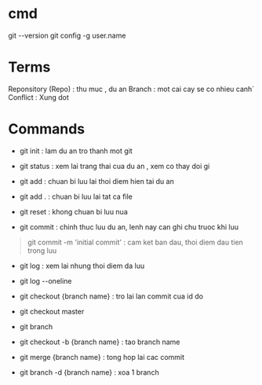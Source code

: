 # cmd

git --version
git config -g user.name

# Terms

Reponsitory (Repo) : thu muc , du an
Branch : mot cai cay se co nhieu canh`
Conflict : Xung dot

# Commands

- git init : lam du an tro thanh mot git

- git status : xem lai trang thai cua du an , xem co thay doi gi

- git add : chuan bi luu lai thoi diem hien tai du an
- git add . : chuan bi luu lai tat ca file

- git reset : khong chuan bi luu nua

- git commit : chinh thuc luu du an, lenh nay can ghi chu truoc khi luu
> git commit -m 'initial commit' : cam ket ban dau, thoi diem dau tien trong luu

- git log : xem lai nhung thoi diem da luu
- git log --oneline

- git checkout {branch name} : tro lai lan commit cua id do
- git checkout master  

- git branch

- git checkout -b {branch name} : tao branch name 

- git merge {branch name} : tong hop lai cac commit

- git branch -d {branch name} : xoa 1 branch
